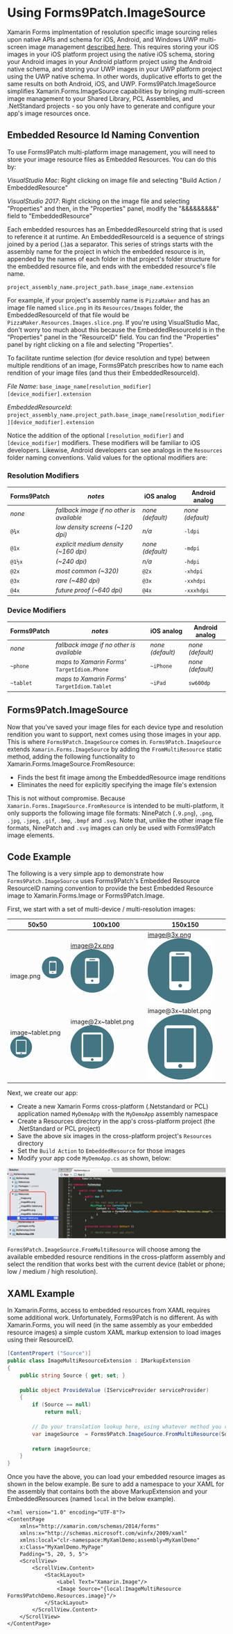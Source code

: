 # Using Forms9Patch.ImageSource

Xamarin Forms implmentation of resolution specific image sourcing relies upon native APIs and schema for iOS, Android, and Windows UWP multi-screen image management [described here](http://developer.xamarin.com/guides/cross-platform/xamarin-forms/working-with/images/).  This requires storing your iOS images in your iOS platform project using the native iOS schema, storing your Android images in your Android platform project using the Android native schema, and storing your UWP images in your UWP platform project using the UWP native schema.  In other words, duplicative efforts to get the same results on both Android, iOS, and UWP.  Forms9Patch.ImageSource simplifies Xamarin.Forms.ImageSource capabilities by bringing multi-screen image management to your Shared Library, PCL Assemblies, and .NetStandard projects - so you only have to generate and configure your app's image resources once.

## Embedded Resource Id Naming Convention

To use Forms9Patch multi-platform image management, you will need to store your image resource files as Embedded Resources.  You can do this by:

*VisualStudio Mac*: Right clicking on image file and selecting "Build Action / EmbeddedResource"

*VisualStudio 2017*: Right clicking on the image file and selecting "Properties" and then, in the "Properties" panel, modify the "&&&&&&&&&" field to "EmbeddedResource"

Each embedded resources has an EmbeddedResourceId string that is used to reference it at runtime.  An EmbeddedResourceId is a sequence of strings joined by a period (.)as a separator.  This series of strings starts with the assembly name for the project in which the embedded resource is in, appended by the names of each folder in that project's folder structure for the embedded resource file, and ends with the embedded resource's file name.

    project_assembly_name.project_path.base_image_name.extension

For example, if your project's assembly name is `PizzaMaker` and has an image file named `slice.png` in its `Resources/Images` folder, the EmbeddedResourceId
of that file would be `PizzaMaker.Resources.Images.slice.png`.  If you're using VisualStudio Mac, don't worry too much about this because the EmbeddedResourceId is in the "Properties" panel in the "ResourceID" field.   You can find the "Properties" panel by right clicking on a file and selecting "Properties".

To facilitate runtime selection (for device resolution and type) between multiple renditions of an image, Forms9Patch prescribes how to name each rendition of your image files (and thus their EmbeddedResourceId).

*File Name*: `base_image_name[resolution_modifier][device_modifier].extension`

*EmbeddedResourceId*: `project_assembly_name.project_path.base_image_name[resolution_modifier][device_modifier].extension`

Notice the addition of the optional `[resolution_modifier]` and `[device_modifier]` modifiers.  These modifiers will be familiar to iOS developers.  Likewise, Android developers can see analogs in the `Resources` folder naming conventions.  Valid values for the optional modifiers are:

### Resolution Modifiers

|**Forms9Patch** | **_notes_** | **iOS analog** | **Android analog** |
|---|---|---|---|
|*none* | *fallback image if no other is available* | *none (default)* | *none (default)*|
|`@¾x` | *low density screens (~120 dpi)* | *n/a* | `-ldpi`|
|`@1x` | *explicit medium density (~160 dpi)* | *none (default)* | `-mdpi`|
|`@1½x` | *(~240 dpi)* | *n/a* | `-hdpi`|
|`@2x` | *most common (~320)* | `@2x` | `-xhdpi`|
|`@3x` | *rare (~480 dpi)* | `@3x` | `-xxhdpi`|
|`@4x` | *future proof (~640 dpi)* |  `@4x` | `-xxxhdpi`|

### Device Modifiers

|**Forms9Patch** | **_notes_** | **iOS analog** | **Android analog**|
|---|---|---|---|
|*none* | *fallback image if no other is available* | *none (default)* | *none (default)*|
|`~phone` | *maps to Xamarin Forms'* `TargetIdiom.Phone` | `~iPhone` | *none (default)*|
|`~tablet` | *maps to Xamarin Forms'* `TargetIdiom.Tablet` |  `~iPad` | `sw600dp`|

## Forms9Patch.ImageSource

Now that you've saved your image files for each device type and resolution rendition you want to support, next comes using those images in your app.  This is where `Forms9Patch.ImageSource` comes in.  `Forms9Patch.ImageSource` extends `Xamarin.Forms.ImageSource` by adding the `FromMultiResource` static method, adding the following functionality to Xamarin.Forms.ImageSource.FromResource:

- Finds the best fit image among the EmbeddedResource image renditions
- Eliminates the need for explicitly specifying the image file's extension

This is not without compromise.  Because `Xamarin.Forms.ImageSource.FromResource` is intended to be multi-platform, it only supports the following image file
formats: NinePatch (`.9.png`), `.png`, `.jpg`, `.jpeg`, `.gif`, `.bmp`, `.bmpf` and `.svg`.  Note that, unlike the other image file formats, NinePatch and `.svg` images can only be used with Forms9Patch image elements.

## Code Example

The following is a very simple app to demonstrate how `Forms9Patch.ImageSource` uses Forms9Patch's Embedded Resource ResourceID naming convention to provide the best Embedded Resource image to Xamarin.Forms.Image or Forms9Patch.Image.

First, we start with a set of multi-device / multi-resolution images:

|**50x50** | **100x100** | **150x150**|
|---|---|---|
|image.png ![image.png](images/ImageSource/image.png) | image@2x.png ![image@2x.png](images/ImageSource/image@2x.png) | image@3x.png ![image@3x.png](images/ImageSource/image@3x.png) |
|image~tablet.png ![image~tablet.png](images/ImageSource/image~tablet.png) | image@2x~tablet.png ![image@2x~tablet.png](images/ImageSource/image@2x~tablet.png) | image@3x~tablet.png ![image@3x~tablet.png](images/ImageSource/image@3x~tablet.png) |

Next, we create our app:

- Create a new Xamarin Forms cross-platform (.Netstandard or PCL) application named `MyDemoApp` with the `MyDemoApp` assembly namespace
- Create a Resources directory in the app's cross-platform project (the .NetStandard or PCL project)
- Save the above six images in the cross-platform project's `Resources` directory
- Set the `Build Action` to `EmbeddedResource` for those images
- Modify your app code `MyDemoApp.cs` as shown, below:

![MyDemoApp.cs screen shot](images/ImageSource/resource-schema-tree.png)

`Forms9Patch.ImageSource.FromMultiResource` will choose among the available embedded resource renditions in the cross-platform assembly and select the rendition that works best with the current device (tablet or phone; low / medium / high resolution).

## XAML Example

In Xamarin.Forms, access to embedded resources from XAML requires some additional work.  Unfortunately, Forms9Patch is no different.  As with Xamarin.Forms, you will need (in the same assembly as your embedded resource images) a simple custom XAML markup extension to load images using their ResourceID.

``` csharp
[ContentPropert ("Source")]
public class ImageMultiResourceExtension : IMarkupExtension
{
    public string Source { get; set; }

    public object ProvideValue (IServiceProvider serviceProvider)
    {
        if (Source == null)
            return null;

        // Do your translation lookup here, using whatever method you require
        var imageSource  = Forms9Patch.ImageSource.FromMultiResource(Source);

        return imageSource;
    }
}
```

Once you have the above, you can load your embedded resource images as shown in the below example.  Be sure to add a namespace to your XAML for the assembly that contains both the above MarkupExtension and your EmbeddedResources (named `local` in the below example).

``` XAML
<?xml version="1.0" encoding="UTF-8"?>
<ContentPage
    xmlns="http://xamarin.com/schemas/2014/forms"
    xmlns:x="http://schemas.microsoft.com/winfx/2009/xaml"
    xmlns:local="clr-namespace:MyXamlDemo;assembly=MyXamlDemo"
    x:Class="MyXamlDemo.MyPage"
    Padding="5, 20, 5, 5">
    <ScrollView>
        <ScrollView.Content>
            <StackLayout>
                <Label Text="Xamarin.Image"/>
                <Image Source="{local:ImageMultiResource Forms9PatchDemo.Resources.image}"/>
            </StackLayout>
        </ScrollView.Content>
    </ScrollView>
</ContentPage>
```

